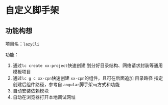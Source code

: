 # 自定义脚手架
## 功能构想
项目名：`lazyCli`

功能：
1. 通过`lc create xx-project`快速创建 划分好目录结构、网络请求封装等通用模板项目
2. 通过`lc g c xx-cpn`快速创建 `xx-cpn`的组件，且可在后面追加 目录路径 指定 创建后组件路径，参考自 `angular`脚手架`ng`方式和功能
3. 自动安装依赖模块
4. 自动在浏览器打开本地调试网址

